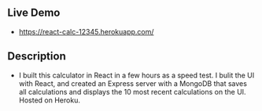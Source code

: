 ## Live Demo
- https://react-calc-12345.herokuapp.com/

## Description
- I built this calculator in React in a few hours as a speed test. I bulit the UI with React, and created an Express server with a MongoDB that saves all calculations and displays the 10 most recent calculations on the UI. Hosted on Heroku.